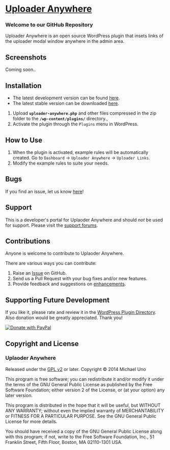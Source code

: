 # [Uploader Anywhere](http://wordpress.org/plugins/uploader-anywhere/) #

### Welcome to our GitHub Repository

Uploader Anywhere is an open source WordPress plugin that insets links of the uploader modal window anywhere in the admin area.

## Screenshots ##
Coming soon..

## Installation ##

- The latest development version can be found [here](https://github.com/michaeluno/uploader-anywhere/branches). 
- The latest stable version can be downloaded [here](http://downloads.wordpress.org/plugin/uploader-anywhere.latest-stable.zip).

1. Upload **`uploader-anywhere.php`** and other files compressed in the zip folder to the **`/wp-content/plugins/`** directory.,
2. Activate the plugin through the `Plugins` menu in WordPress.

## How to Use ##

1. When the plugin is activated, example rules will be automatically created. Go to `Dashboard` -> `Uploader Anywhere` -> `Uploader Links`.
2. Modify the example rules to suite your needs.

## Bugs ##
If you find an issue, let us know [here](https://github.com/michaeluno/uploader-anywhere/issues)!

## Support ##
This is a developer's portal for Uplaoder Anywhere and should _not_ be used for support. Please visit the [support forums](http://wordpress.org/support/plugin/uploader-anywhere).

## Contributions ##
Anyone is welcome to contribute to Uplaoder Anywhere.

There are various ways you can contribute:

1. Raise an [Issue](https://github.com/michaeluno/uploader-anywhere/issues) on GitHub.
2. Send us a Pull Request with your bug fixes and/or new features.
3. Provide feedback and suggestions on [enhancements](https://github.com/michaeluno/uploader-anywhere/issues?direction=desc&labels=Enhancement&page=1&sort=created&state=open).

## Supporting Future Development ##

If you like it, please rate and review it in the [WordPress Plugin Directory](http://wordpress.org/support/view/plugin-reviews/uploader-anywhere?filter=5). Also donation would be greatly appreciated. Thank you!

[![Donate with PayPal](https://www.paypal.com/en_US/i/btn/x-click-but04.gif)](http://en.michaeluno.jp/donate) 

## Copyright and License ##

### Uplaoder Anywhere ###
Released under the [GPL v2](./LICENSE.txt) or later.
Copyright © 2014 Michael Uno

This program is free software; you can redistribute it and/or modify
it under the terms of the GNU General Public License as published by
the Free Software Foundation; either version 2 of the License, or
(at your option) any later version.

This program is distributed in the hope that it will be useful,
but WITHOUT ANY WARRANTY; without even the implied warranty of
MERCHANTABILITY or FITNESS FOR A PARTICULAR PURPOSE.  See the
GNU General Public License for more details.

You should have received a copy of the GNU General Public License along
with this program; if not, write to the Free Software Foundation, Inc.,
51 Franklin Street, Fifth Floor, Boston, MA 02110-1301 USA.